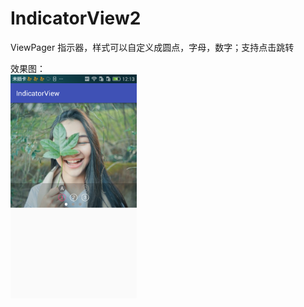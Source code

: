# IndicatorView2
ViewPager 指示器，样式可以自定义成圆点，字母，数字；支持点击跳转


效果图：<br/>
<img src="https://github.com/xing16/IndicatorView2/raw/master/screenshot/screen.png" width="40%" alt="Sample App's Launch Screen">
